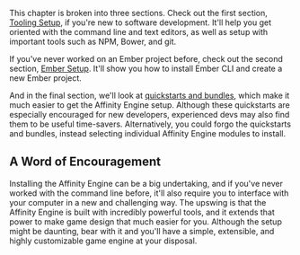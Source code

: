 <div class="with-aside">

This chapter is broken into three sections. Check out the first section, [Tooling Setup](/engine/installation/tooling), if you're new to software development. It'll help you get oriented with the command line and text editors, as well as setup with important tools such as NPM, Bower, and git.

If you've never worked on an Ember project before, check out the second section, [Ember Setup](/engine/installation/ember). It'll show you how to install Ember CLI and create a new Ember project.

And in the final section, we'll look at [quickstarts and bundles](/engine/installation/quickstarts), which make it much easier to get the Affinity Engine setup. Although these quickstarts are especially encouraged for new developers, experienced devs may also find them to be useful time-savers. Alternatively, you could forgo the quickstarts and bundles, instead selecting individual Affinity Engine modules to install.

</div>

<aside class="aside javascript">

<h1>A Word of Encouragement</h1>

Installing the Affinity Engine can be a big undertaking, and if you've never worked with the command line before, it'll also require you to interface with your computer in a new and challenging way. The upswing is that the Affinity Engine is built with incredibly powerful tools, and it extends that power to make game design that much easier for you. Although the setup might be daunting, bear with it and you'll have a simple, extensible, and highly customizable game engine at your disposal.

</aside>

